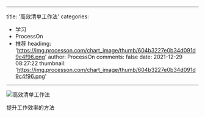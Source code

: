
---
title: '高效清单工作法'
categories: 
 - 学习
 - ProcessOn
 - 推荐
headimg: 'https://img.processon.com/chart_image/thumb/604b3227e0b34d091d9c4f96.png'
author: ProcessOn
comments: false
date: 2021-12-29 08:27:22
thumbnail: 'https://img.processon.com/chart_image/thumb/604b3227e0b34d091d9c4f96.png'
---

<div>   
<img class="thumb" alt="高效清单工作法" src="https://img.processon.com/chart_image/thumb/604b3227e0b34d091d9c4f96.png" referrerpolicy="no-referrer">
<p>提升工作效率的方法</p>  
</div>
            